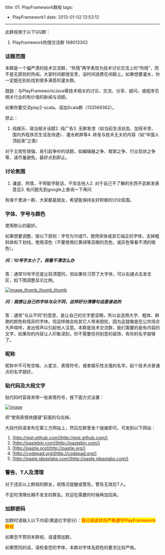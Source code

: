 title: 01. PlayFramework群规
tags:
  - PlayFramework1
date: 2013-01-02 13:53:12
---

此群规用于以下QQ群：

1.  Playframework热情交流群 168013302

### 话题范围

本群是一个偏严肃的技术交流群，“热情”两字表现为技术讨论交流上的“热情”，而不是无原则的热闹。大家时间都很宝贵，没时间浪费在闲聊上。如果想要灌水，你一定能在别处找到很多满意的灌水群。

鼓励：与PlayFramework/Java等技术相关的讨论、交流、分享、疑问，或程序员相关行业的有价值的新闻与话题。

如果你要交流play2-scala，请加Scala群（132569382）。

禁止：

1.  纯娱乐、政治相关话题2.  纯广告3.  无聊发泄（如当前生活状态、加班辛苦、国内外程序员生活及待遇）、灌水刷屏等4.  转发与技术无关的内容（如“中国人顶起来”之类）

对于主观性很强、易引起争吵的话题，如编辑器之争、框架之争、行业现状之争等，请尽量避免，最好点到即止。

### 讨论氛围

1.  谦虚、热情，不带脏字脏话，不攻击他人2.  对于自己不了解的东西不武断发表意见3.  有问题先到google上查询一下再问

有缘千里进一群，大家都是朋友，希望能保持友好积极的讨论氛围。

### 字体、字号与颜色

使用默认的最好。

如果想要调整，按以下原则：字号为10或11，使用宋体或其它端正的字体，去掉粗斜体和下划线，使用深色（不要使用红黄绿等显眼的亮色，或灰色等看不清的暗色）。

##### 问：10号字太小了，我看不清怎么办

答：通常10号字还是比较清楚的，但如果你习惯了大字体，可以右键点击发言区，如下图调整显示比例。

[![image_thumb_thumb_thumb](http://freewind.me/wp-content/uploads/2012/10/image_thumb_thumb_thumb_thumb.png "image_thumb_thumb_thumb")](http://freewind.me/wp-content/uploads/2012/10/image_thumb_thumb_thumb1.png)

##### 问：我想让自己的字体与众不同，这样好分清哪句话是谁说的

答：通常“与众不同”的意思，是让自己的文字更显眼，所以会选用大字、粗体、鲜艳的颜色和怪异的字体。但这样做会给其它人带来困扰，因为这就像是在公共场合大声喧哗，发出怪声以引起他人注意。本群是技术交流群，我们需要的是有内容的文字，如果你的内容让人印象深刻，你不需要任何刻意的装饰，有你的名字就够了。

### 昵称

昵称中不可有空格、火星文、表情符号，或者娱乐性太强的名字。起个技术点普通点的名字就好。

### 贴代码及大段文字

贴代码时容易夹带一些表情符号，按下面方式设置：

[![image](http://freewind.me/wp-content/uploads/2012/10/image_thumb4.png "image")](http://freewind.me/wp-content/uploads/2012/10/image3.png)

把“使用表情快捷键”前面的勾去掉。

大段代码请发布在第三方网站上，然后在群里发个链接即可。可发到以下网站：

1.  [http://gist.github.com](http://gist.github.com/)
2.  [http://pastebin.com](http://pastebin.com/)
3.  [http://pastie.org](http://pastie.org/)
4.  [http://codepad.org](http://codepad.org/)
5.  [http://paste.ideaslabs.com](http://paste.ideaslabs.com/)

### 警告、T人及清理

对于违反以上群规的群友，视情况提醒或警告。警告无效后T人。

不定时清理长期不发言的群友。欢迎在需要的时候再加回来。

### 加群密码

加群时请输入以下内容(黄底红字部分)：<font style="background-color: #ffff00" color="#ff0000">我已阅读并将严格遵守PlayFramework群规</font>

如果您不赞同本群规，请谨慎加群。

如果赞同的话，请检查您的字体，本群对字体及颜色的要求比较严格。